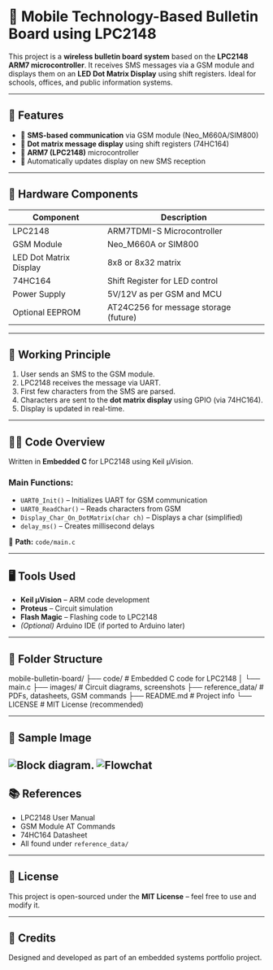 # 📱 Mobile Technology-Based Bulletin Board using LPC2148

This project is a **wireless bulletin board system** based on the **LPC2148 ARM7 microcontroller**. It receives SMS messages via a GSM module and displays them on an **LED Dot Matrix Display** using shift registers. Ideal for schools, offices, and public information systems.

---

## 🚀 Features

- 📶 **SMS-based communication** via GSM module (Neo_M660A/SIM800)
- 🔳 **Dot matrix message display** using shift registers (74HC164)
- 🧠 **ARM7 (LPC2148)** microcontroller
- 🔄 Automatically updates display on new SMS reception

---

## 🔧 Hardware Components

| Component               | Description                            |
|------------------------|----------------------------------------|
| LPC2148                | ARM7TDMI-S Microcontroller              |
| GSM Module             | Neo_M660A or SIM800                    |
| LED Dot Matrix Display | 8x8 or 8x32 matrix                     |
| 74HC164                | Shift Register for LED control         |
| Power Supply           | 5V/12V as per GSM and MCU              |
| Optional EEPROM        | AT24C256 for message storage (future) |

---

## 📡 Working Principle

1. User sends an SMS to the GSM module.
2. LPC2148 receives the message via UART.
3. First few characters from the SMS are parsed.
4. Characters are sent to the **dot matrix display** using GPIO (via 74HC164).
5. Display is updated in real-time.

---

## 🧑‍💻 Code Overview

Written in **Embedded C** for LPC2148 using Keil µVision.

### Main Functions:
- `UART0_Init()` – Initializes UART for GSM communication
- `UART0_ReadChar()` – Reads characters from GSM
- `Display_Char_On_DotMatrix(char ch)` – Displays a char (simplified)
- `delay_ms()` – Creates millisecond delays

📁 **Path:** `code/main.c`

---

## 🖥️ Tools Used

- **Keil µVision** – ARM code development
- **Proteus** – Circuit simulation
- **Flash Magic** – Flashing code to LPC2148
- *(Optional)* Arduino IDE (if ported to Arduino later)

---

## 📂 Folder Structure

mobile-bulletin-board/ ├── code/ # Embedded C code for LPC2148 │ └── main.c ├── images/ # Circuit diagrams, screenshots ├── reference_data/ # PDFs, datasheets, GSM commands ├── README.md # Project info └── LICENSE # MIT License (recommended)

---

## 📸 Sample Image

![Block diagram](image/Block_diagram.png).
![Flowchat](image/Flowchat.png)
---

## 📚 References

- LPC2148 User Manual  
- GSM Module AT Commands  
- 74HC164 Datasheet  
- All found under `reference_data/`

---

## 🪪 License

This project is open-sourced under the **MIT License** – feel free to use and modify it.

---

## 🙌 Credits

Designed and developed as part of an embedded systems portfolio project.

